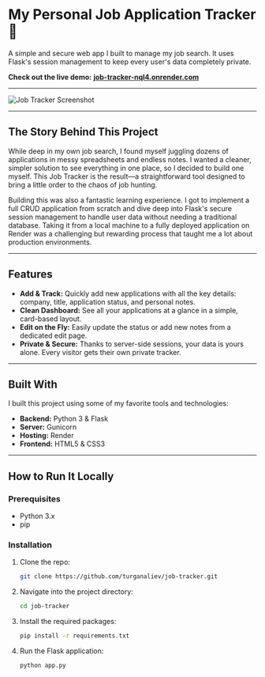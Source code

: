 # My Personal Job Application Tracker 📝

A simple and secure web app I built to manage my job search. It uses Flask's session management to keep every user's data completely private.

**Check out the live demo:** [**job-tracker-nql4.onrender.com**](https://job-tracker-nql4.onrender.com)

---

![Job Tracker Screenshot](https://github.com/turganaliev/job-tracker/issues/1)

---
## The Story Behind This Project

While deep in my own job search, I found myself juggling dozens of applications in messy spreadsheets and endless notes. I wanted a cleaner, simpler solution to see everything in one place, so I decided to build one myself. This Job Tracker is the result—a straightforward tool designed to bring a little order to the chaos of job hunting.

Building this was also a fantastic learning experience. I got to implement a full CRUD application from scratch and dive deep into Flask's secure session management to handle user data without needing a traditional database. Taking it from a local machine to a fully deployed application on Render was a challenging but rewarding process that taught me a lot about production environments.

---
## Features

* **Add & Track:** Quickly add new applications with all the key details: company, title, application status, and personal notes.
* **Clean Dashboard:** See all your applications at a glance in a simple, card-based layout.
* **Edit on the Fly:** Easily update the status or add new notes from a dedicated edit page.
* **Private & Secure:** Thanks to server-side sessions, your data is yours alone. Every visitor gets their own private tracker.

---
## Built With

I built this project using some of my favorite tools and technologies:

* **Backend:** Python 3 & Flask
* **Server:** Gunicorn
* **Hosting:** Render
* **Frontend:** HTML5 & CSS3

---
## How to Run It Locally

### Prerequisites
* Python 3.x
* pip

### Installation

1.  Clone the repo:
    ```sh
    git clone https://github.com/turganaliev/job-tracker.git
    ```
2.  Navigate into the project directory:
    ```sh
    cd job-tracker
    ```
3.  Install the required packages:
    ```sh
    pip install -r requirements.txt
    ```
4.  Run the Flask application:
    ```sh
    python app.py
    ```
